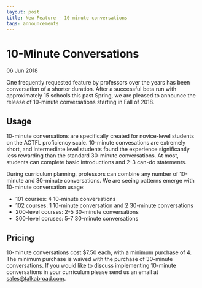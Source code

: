 ```yaml
---
layout: post
title: New Feature - 10-minute conversations
tags: announcements
---
```


# 10-Minute Conversations

06 Jun 2018

One frequently requested feature by professors over the years has been conversation of a shorter duration. After a successful beta run with approximately 15 schools this past Spring, we are pleased to announce the release of 10-minute conversations starting in Fall of 2018.

## Usage

10-minute conversations are specifically created for novice-level students on the ACTFL proficiency scale. 10-minute convesations are extremely short, and intermediate level students found the experience significantly less rewarding than the standard 30-minute conversations. At most, students can complete basic introductions and 2-3 can-do statements.

During curriculum planning, professors can combine any number of 10-minute and 30-minute conversations. We are seeing patterns emerge with 10-minute conversation usage:
 * 101 courses: 4 10-minute conversations
 * 102 courses: 1 10-minute conversation and 2 30-minute conversations
 * 200-level courses: 2-5 30-minute conversations
 * 300-level coruses: 5-7 30-minute conversations

## Pricing

10-minute conversations cost $7.50 each, with a minimum purchase of 4. The minimum purchase is waived with the purchase of 30-minute conversations. If you would like to discuss implementing 10-minute conversations in your curriculum please send us an email at sales@talkabroad.com.